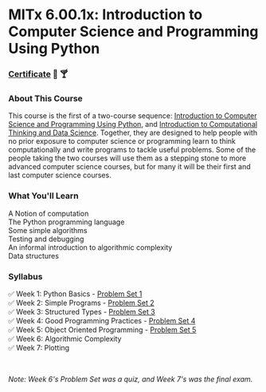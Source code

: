 # MITx 6.00.1x: Introduction to Computer Science and Programming Using Python


### [Certificate](https://courses.edx.org/certificates/fc3a95d9c35b4d3cb3b65424e78a6b05) :tada: :cocktail:


### About This Course

This course is the first of a two-course sequence: [Introduction to Computer Science and Programming Using Python](https://www.edx.org/course/introduction-computer-science-mitx-6-00-1x-10), and [Introduction to Computational Thinking and Data Science](https://www.edx.org/course/introduction-computational-thinking-data-mitx-6-00-2x-5). Together, they are designed to help people with no prior exposure to computer science or programming learn to think computationally and write programs to tackle useful problems. Some of the people taking the two courses will use them as a stepping stone to more advanced computer science courses, but for many it will be their first and last computer science courses.


### What You'll Learn

A Notion of computation  
The Python programming language  
Some simple algorithms  
Testing and debugging  
An informal introduction to algorithmic complexity  
Data structures


### Syllabus

:white_check_mark: Week 1: Python Basics - [Problem Set 1](https://github.com/adamelliotfields/mitx-6001x/tree/master/problem_set-1)  
:white_check_mark: Week 2: Simple Programs - [Problem Set 2](https://github.com/adamelliotfields/mitx-6001x/tree/master/problem_set-2)  
:white_check_mark: Week 3: Structured Types - [Problem Set 3](https://github.com/adamelliotfields/mitx-6001x/tree/master/problem_set-3)  
:white_check_mark: Week 4: Good Programming Practices - [Problem Set 4](https://github.com/adamelliotfields/mitx-6001x/tree/master/problem_set-4)  
:white_check_mark: Week 5: Object Oriented Programming - [Problem Set 5](https://github.com/adamelliotfields/mitx-6001x/tree/master/problem_set-5)  
:white_check_mark: Week 6: Algorithmic Complexity  
:white_check_mark: Week 7: Plotting

<br />

*Note: Week 6's Problem Set was a quiz, and Week 7's was the final exam.*
